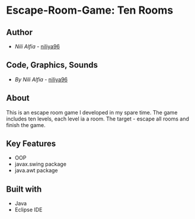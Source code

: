 # Escape-Room-Game: Ten Rooms
## Author

* *Nili Alfia* - [niliya96](https://github.com/niliya96)

## Code, Graphics, Sounds
* *By Nili Alfia* - [niliya96](https://github.com/niliya96)

## About
This is an escape room game I developed in my spare time.
The game includes ten levels, each level ia a room.
The target - escape all rooms and finish the game.

## Key Features
* OOP
* javax.swing package
* java.awt package

## Built with
* Java
* Eclipse IDE
